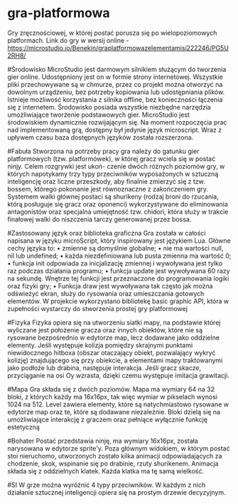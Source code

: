 # gra-platformowa
Gry zręcznościowej, w której postać porusza się po wielopoziomowych platformach.
Link do gry w wersij online - https://microstudio.io/Benekin/graplatformowazelementamisi222246/PG5U2RH8/

#Środowisko
MicroStudio jest darmowym silnikiem służącym do tworzenia gier online. Udostępniony jest on w formie strony internetowej. Wszystkie pliki przechowywane są w chmurze, przez co projekt można otworzyć na dowolnym urządzeniu, bez potrzeby kopiowania lub udostępniania plików. Istnieje możliwość korzystania z silnika offline, bez konieczności łączenia się z internetem. Środowisko posiada wszystkie niezbędne narzędzia umożliwiające tworzenie podstawowych gier. MicroStudio jest środowiskiem dynamicznie rozwijającym się. Na moment rozpoczęcia prac nad implementowaną grą, dostępny był jedynie język microscript. Wraz z upływem czasu baza dostępnych języków została rozszerzona.

#Fabuła
Stworzona na potrzeby pracy gra należy do gatunku gier platformowych (tzw. platformówek), w której gracz wciela się w postać ninjy. Celem rozgrywki jest ukoń- czenie dwóch różnych poziomów gry, w których napotykamy trzy typy przeciwników
wyposażonych w sztuczną inteligencję oraz liczne przeszkody, aby finalnie zmierzyć się z tzw. bossem, którego pokonanie jest równoznaczne z zakończeniem gry. Systemem walki głównej postaci są shurikeny (rodzaj broni do rzucania, którą posługuje się gracz oraz oponenci) wykorzystywane do eliminowania antagonistów oraz specjalna umiejętność tzw. chidori, która służy w trakcie finałowej walki do niszczenia tarczy generowanej przez bossa.

#Zastosowany język oraz biblioteka graficzna 
Gra została w całości napisana w języku microScript, który inspirowany jest językiem Lua. Główne cechy języka to:
• zmienne są domyślnie globalne;
• nie ma wartości null, nil lub undefined;
• każda niezdefiniowana lub pusta zmienna ma wartość 0;
• funkcja init odpowiada za inicjalizację zmiennej i wywoływana jest tylko raz podczas działania programu;
• funkcja update jest wywoływana 60 razy na sekundę. Wnętrze tej funkcji jest przeznaczone do programowania logiki oraz fizyki gry;
• Funkcja draw jest wywoływana tak często jak można odświeżyć ekran, służy do rysowania oraz umieszczania gotowych elementów.
W projekcie wykorzystano bibliotekę basic graphic API, która w zupełności wystarczy do stworzenia prostej gry platformowej

#Fizyka
Fizyka opiera się na utworzeniu siatki mapy, na podstawie której wyliczane jest położenie gracza oraz innych obiektów, które nie są rysowane bezpośrednio w edytorze map, lecz dodawane jako oddzielne elementy. Jeśli występuje kolizja pomiędzy skrajnymi punktami niewidocznego hitboxa (obszar otaczający obiekt, pozwalający wykryć kolizję) znajdującego się przy obiekcie, a elementami mapy traktowanymi jako podłoże lub drabina, następuje interakcja. Jeśli gracz skacze, przyciąganie na osi Oy wzrasta, dzięki czemu występuje imitacja grawitacji.

#Mapa
Gra składa się z dwóch poziomów. Mapa ma wymiary 64 na 32 bloki, z których każdy ma 16x16px, tak więc wymiar w pikselach wynosi 1024 na 512. Level zawiera elementy, które są natychmiastowo rysowane w edytorze map oraz te, które są dodawane niezależnie. Bloki dzielą się na umożliwiające interakcję z graczem oraz pełniące wyłącznie funkcję estetyczną

#Bohater
Postać przedstawia ninję, ma wymiary 16x16px, została narysowana w edytorze sprite'y. Poza głównym widokiem, w którym postać stoi nieruchomo, utworzonych zostało kilka animacji odpowiadających za chodzenie, skok, wspinanie się po drabinie, rzuty shurikenem. Animacja składa się z oddzielnych klatek. Każda klatka ma tę samą wielkość.

#SI
W grze można wyróżnić 4 typy przeciwników. W każdym z nich działanie sztucznej inteligencji opiera się na prostym drzewie decyzyjnym.
